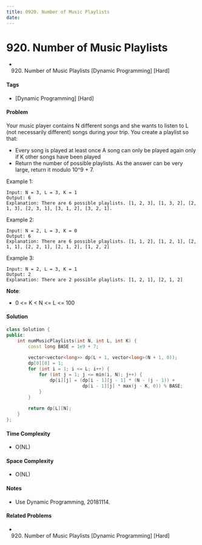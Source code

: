 ```yaml
---
title: 0920. Number of Music Playlists
date: 
---
```


# 920. Number of Music Playlists
- 920. Number of Music Playlists [Dynamic Programming] [Hard]

#### Tags
- [Dynamic Programming] [Hard]

#### Problem
Your music player contains N different songs and she wants to listen to L (not necessarily different) songs during your trip.  You create a playlist so that:

- Every song is played at least once
A song can only be played again only if K other songs have been played
- Return the number of possible playlists.  As the answer can be very large, return it modulo 10^9 + 7.

Example 1:

    Input: N = 3, L = 3, K = 1
    Output: 6
    Explanation: There are 6 possible playlists. [1, 2, 3], [1, 3, 2], [2, 1, 3], [2, 3, 1], [3, 1, 2], [3, 2, 1].

Example 2:

    Input: N = 2, L = 3, K = 0
    Output: 6
    Explanation: There are 6 possible playlists. [1, 1, 2], [1, 2, 1], [2, 1, 1], [2, 2, 1], [2, 1, 2], [1, 2, 2]

Example 3:

    Input: N = 2, L = 3, K = 1
    Output: 2
    Explanation: There are 2 possible playlists. [1, 2, 1], [2, 1, 2]

**Note**:

- 0 <= K < N <= L <= 100

#### Solution
``` C++
class Solution {
public:
    int numMusicPlaylists(int N, int L, int K) {
        const long BASE = 1e9 + 7;
        
        vector<vector<long>> dp(L + 1, vector<long>(N + 1, 0));
        dp[0][0] = 1;
        for (int i = 1; i <= L; i++) {
            for (int j = 1; j <= min(i, N); j++) {
                dp[i][j] = (dp[i - 1][j - 1] * (N - (j - 1)) +
                            dp[i - 1][j] * max(j - K, 0)) % BASE;
            }
        }
        
        return dp[L][N];
    }
};
```

#### Time Complexity
- O(NL)

#### Space Complexity
- O(NL)

#### Notes
- Use Dynamic Programming, 20181114.

#### Related Problems
- 920. Number of Music Playlists [Dynamic Programming] [Hard]
